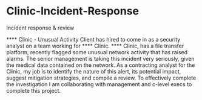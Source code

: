# Clinic-Incident-Response
Incident response &amp; review

**** Clinic - Unusual Activity
Client has hired to come in as a security analyst on a team working for **** Clinic. **** Clinic, has a file transfer platform, recently flagged some unusual network activity that has raised alarms. The senior management is taking this incident very seriously, given the medical data contained on the network. As a contracting analyst for the Clinic, my job is to identify the nature of this alert, its potential impact, suggest mitigation strategies, and compile a review. To effectively complete the investigation I am collaborating with management and c-level execs to complete this project.
